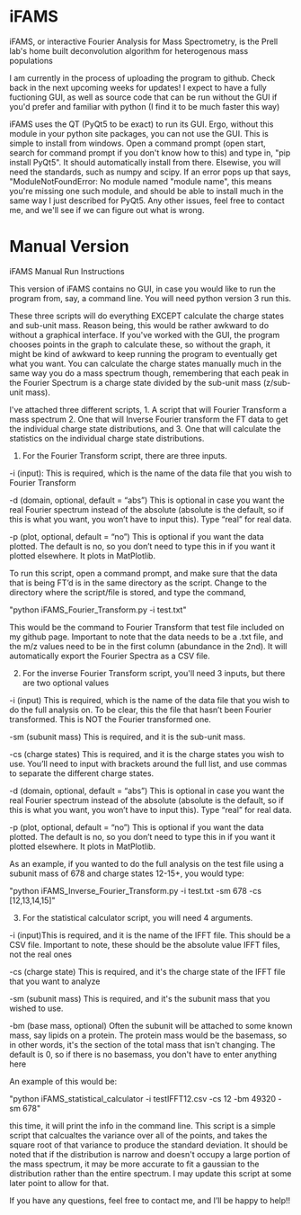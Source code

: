 # iFAMS
iFAMS, or interactive Fourier Analysis for Mass Spectrometry, is the Prell lab's home built deconvolution algorithm for heterogenous mass populations

I am currently in the process of uploading the program to github.  Check back in the next upcoming weeks for updates! I expect to have a fully fuctioning GUI, as well as source code that can be run without the GUI if you'd prefer and familiar with python (I find it to be much faster this way)

iFAMS uses the QT (PyQt5 to be exact) to run its GUI.  Ergo, without this module in your python site packages, you can not use the GUI.  This is simple to install from windows.  Open a command prompt (open start, search for command prompt if you don't know how to this) and type in, "pip install PyQt5". It should automatically install from there.  Elsewise, you will need the standards, such as numpy and scipy.  If an error pops up that says, "ModuleNotFoundError: No module named "module name", this means you're missing one such module, and should be able to install much in the same way I just described for PyQt5.  Any other issues, feel free to contact me, and we'll see if we can figure out what is wrong.

# Manual Version

iFAMS Manual Run Instructions

This version of iFAMS contains no GUI, in case you would like to run the program from, say, a command line.  You will need python version 3 run this.

These three scripts will do everything EXCEPT calculate the charge states and sub-unit mass.  Reason being, this would be rather awkward to do without a graphical interface.  If you've worked with the GUI, the program chooses points in the graph to calculate these, so without the graph, it might be kind of awkward to keep running the program to eventually get what you want. You can calculate the charge states manually much in the same way you do a mass spectrum though, remembering that each peak in the Fourier Spectrum is a charge state divided by the sub-unit mass (z/sub-unit mass).

I've attached three different scripts, 1. A script that will Fourier Transform a mass spectrum 2. One that will Inverse Fourier transform the FT data to get the individual charge state distributions, and 3. One that will calculate the statistics on the individual charge state distributions.

1.	For the Fourier Transform script, there are three inputs.  

-i (input): This is required, which is the name of the data file that you wish to Fourier Transform

-d (domain, optional, default = “abs”) This is optional in case you want the real Fourier spectrum instead of the absolute (absolute is the default, so if this is what you want, you won’t have to input this). Type “real” for real data.

-p (plot, optional, default = “no”) This is optional if you want the data plotted.  The default is no, so you don’t need to type this in if you want it plotted elsewhere.  It plots in MatPlotlib.

To run this script, open a command prompt, and make sure that the data that is being FT’d is in the same directory as the script.  Change to the directory where the script/file is stored, and type the command, 

"python    iFAMS_Fourier_Transform.py   -i test.txt" 

This would be the command to Fourier Transform that test file included on my github page.  Important to note that the data needs to be a .txt file, and the m/z values need to be in the first column (abundance in the 2nd).  It will automatically export the Fourier Spectra as a CSV file.


2.	For the inverse Fourier Transform script, you'll need 3 inputs, but there are two optional values

-i (input) This is required, which is the name of the data file that you wish to do the full analysis on.  To be clear, this the file that hasn’t been Fourier transformed.  This is NOT the Fourier transformed one.

-sm (subunit mass) This is required, and it is the sub-unit mass.  

-cs (charge states) This is required, and it is the charge states you wish to use.  You’ll need to input with brackets around the full list, and use commas to separate the different charge states.

-d (domain, optional, default = “abs”) This is optional in case you want the real Fourier spectrum instead of the absolute (absolute is the default, so if this is what you want, you won’t have to input this). Type “real” for real data.

-p (plot, optional, default = “no”) This is optional if you want the data plotted.  The default is no, so you don’t need to type this in if you want it plotted elsewhere.  It plots in MatPlotlib.

 As an example, if you wanted to do the full analysis on the test file using a subunit mass of 678 and charge states 12-15+, you would type:

 "python      iFAMS_Inverse_Fourier_Transform.py    -i test.txt    -sm 678     -cs [12,13,14,15]"


3. For the statistical calculator script, you will need 4 arguments.  

-i (input)This is required, and it is the name of the IFFT file.  This should be a CSV file. Important to note, these should be the absolute value IFFT files, not the real ones

-cs (charge state) This is required, and it's the charge state of the IFFT file that you want to analyze

-sm (subunit mass) This is required, and it's the subunit mass that you wished to use.

-bm (base mass, optional) Often the subunit will be attached to some known mass, say lipids on a protein. The protein mass would be the basemass, so in other words, it's the section of the total mass that isn't changing.  The default is 0, so if there is no basemass, you don't have to enter anything here   

An example of this would be:

"python      iFAMS_statistical_calculator -i testIFFT12.csv      -cs 12      -bm 49320     -sm 678" 

this time, it will print the info in the command line. This script is a simple script that calcualtes the variance over all of the points, and takes the square root of that variance to produce the standard deviation.  It should be noted that if the distribution is narrow and doesn't occupy a large portion of the mass spectrum, it may be more accurate to fit a gaussian to the distribution rather than the entire spectrum.  I may update this script at some later point to allow for that.

If you have any questions, feel free to contact me, and I’ll be happy to help!!
